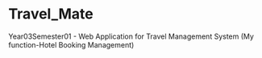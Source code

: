 # Travel_Mate
Year03Semester01 - Web Application for Travel Management System (My function-Hotel Booking Management)
